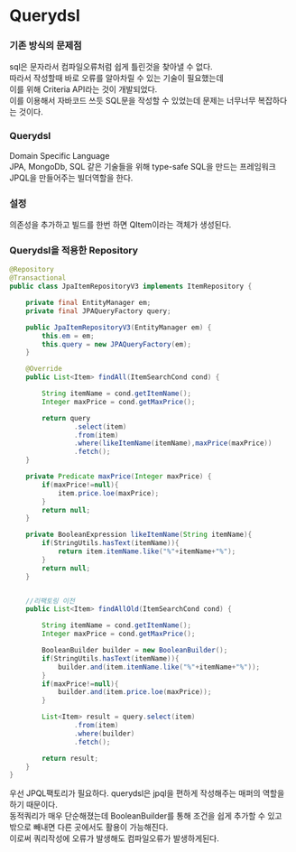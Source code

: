 # Querydsl

### 기존 방식의 문제점
sql은 문자라서 컴파일오류처럼 쉽게 틀린것을 찾아낼 수 없다.  
따라서 작성할때 바로 오류를 알아차릴 수 있는 기술이 필요했는데  
이를 위해 Criteria API라는 것이 개발되었다.  
이를 이용해서 자바코드 쓰듯 SQL문을 작성할 수 있었는데 문제는 너무너무 복잡하다는 것이다.  

### Querydsl
Domain Specific Language  
JPA, MongoDb, SQL 같은 기술들을 위해 type-safe SQL을 만드는 프레임워크  
JPQL을 만들어주는 빌더역할을 한다.  

### 설정
의존성을 추가하고 빌드를 한번 하면 QItem이라는 객체가 생성된다.  

### Querydsl을 적용한 Repository
```java
@Repository
@Transactional
public class JpaItemRepositoryV3 implements ItemRepository {

    private final EntityManager em;
    private final JPAQueryFactory query;

    public JpaItemRepositoryV3(EntityManager em) {
        this.em = em;
        this.query = new JPAQueryFactory(em);
    }

    @Override
    public List<Item> findAll(ItemSearchCond cond) {

        String itemName = cond.getItemName();
        Integer maxPrice = cond.getMaxPrice();

        return query
                .select(item)
                .from(item)
                .where(likeItemName(itemName),maxPrice(maxPrice))
                .fetch();
    }

    private Predicate maxPrice(Integer maxPrice) {
        if(maxPrice!=null){
            item.price.loe(maxPrice);
        }
        return null;
    }

    private BooleanExpression likeItemName(String itemName){
        if(StringUtils.hasText(itemName)){
            return item.itemName.like("%"+itemName+"%");
        }
        return null;
    }


    //리팩토링 이전
    public List<Item> findAllOld(ItemSearchCond cond) {

        String itemName = cond.getItemName();
        Integer maxPrice = cond.getMaxPrice();

        BooleanBuilder builder = new BooleanBuilder();
        if(StringUtils.hasText(itemName)){
            builder.and(item.itemName.like("%"+itemName+"%"));
        }
        if(maxPrice!=null){
            builder.and(item.price.loe(maxPrice));
        }

        List<Item> result = query.select(item)
                .from(item)
                .where(builder)
                .fetch();

        return result;
    }
}
```
우선 JPQL팩토리가 필요하다. querydsl은 jpql을 편하게 작성해주는 매퍼의 역할을 하기 때문이다.  
동적쿼리가 매우 단순해졌는데 BooleanBuilder를 통해 조건을 쉽게 추가할 수 있고  
밖으로 빼내면 다른 곳에서도 활용이 가능해진다.  
이로써 쿼리작성에 오류가 발생해도 컴파일오류가 발생하게된다.